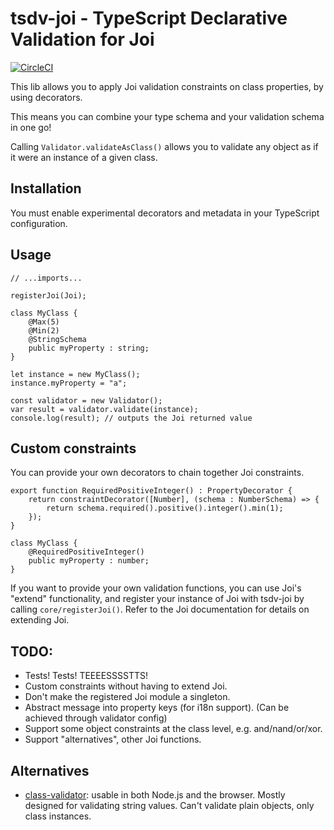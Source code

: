 # tsdv-joi - TypeScript Declarative Validation for Joi

[![CircleCI](https://circleci.com/gh/laurence-myers/tsdv-joi.svg?style=shield)](https://circleci.com/gh/laurence-myers/tsdv-joi)

This lib allows you to apply Joi validation constraints on class properties, by using decorators.

This means you can combine your type schema and your validation schema in one go!

Calling `Validator.validateAsClass()` allows you to validate any object as if it were an instance of a given class.

## Installation

You must enable experimental decorators and metadata in your TypeScript configuration.

## Usage

```
// ...imports...

registerJoi(Joi);

class MyClass {
	@Max(5)
	@Min(2)
	@StringSchema
	public myProperty : string;
}

let instance = new MyClass();
instance.myProperty = "a";

const validator = new Validator();
var result = validator.validate(instance);
console.log(result); // outputs the Joi returned value
```

## Custom constraints

You can provide your own decorators to chain together Joi constraints.

```
export function RequiredPositiveInteger() : PropertyDecorator {
    return constraintDecorator([Number], (schema : NumberSchema) => {
        return schema.required().positive().integer().min(1);
    });
}

class MyClass {
    @RequiredPositiveInteger()
    public myProperty : number;
}
```

If you want to provide your own validation functions, you can use Joi's "extend" functionality, and register your
instance of Joi with tsdv-joi by calling `core/registerJoi()`. Refer to the Joi documentation for details on extending
Joi.

## TODO:

- Tests! Tests! TEEEESSSSTTS!
- Custom constraints without having to extend Joi.
- Don't make the registered Joi module a singleton.
- Abstract message into property keys (for i18n support). (Can be achieved through validator config)
- Support some object constraints at the class level, e.g. and/nand/or/xor.
- Support "alternatives", other Joi functions.

## Alternatives

- [class-validator](https://github.com/typestack/class-validator): usable in both Node.js and the browser. Mostly designed for validating string values. Can't validate plain objects, only class instances.